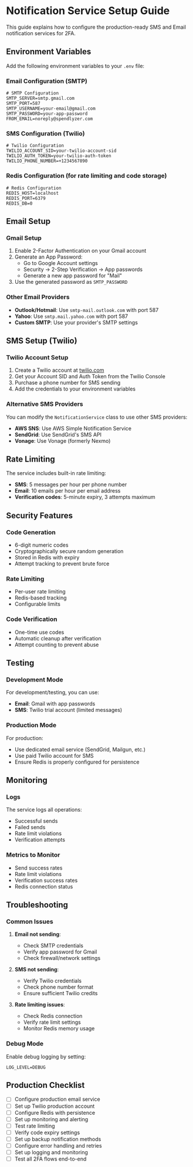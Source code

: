 # Notification Service Setup Guide

This guide explains how to configure the production-ready SMS and Email notification services for 2FA.

## Environment Variables

Add the following environment variables to your `.env` file:

### Email Configuration (SMTP)
```env
# SMTP Configuration
SMTP_SERVER=smtp.gmail.com
SMTP_PORT=587
SMTP_USERNAME=your-email@gmail.com
SMTP_PASSWORD=your-app-password
FROM_EMAIL=noreply@spendlyzer.com
```

### SMS Configuration (Twilio)
```env
# Twilio Configuration
TWILIO_ACCOUNT_SID=your-twilio-account-sid
TWILIO_AUTH_TOKEN=your-twilio-auth-token
TWILIO_PHONE_NUMBER=+1234567890
```

### Redis Configuration (for rate limiting and code storage)
```env
# Redis Configuration
REDIS_HOST=localhost
REDIS_PORT=6379
REDIS_DB=0
```

## Email Setup

### Gmail Setup
1. Enable 2-Factor Authentication on your Gmail account
2. Generate an App Password:
   - Go to Google Account settings
   - Security → 2-Step Verification → App passwords
   - Generate a new app password for "Mail"
3. Use the generated password as `SMTP_PASSWORD`

### Other Email Providers
- **Outlook/Hotmail**: Use `smtp-mail.outlook.com` with port 587
- **Yahoo**: Use `smtp.mail.yahoo.com` with port 587
- **Custom SMTP**: Use your provider's SMTP settings

## SMS Setup (Twilio)

### Twilio Account Setup
1. Create a Twilio account at [twilio.com](https://www.twilio.com)
2. Get your Account SID and Auth Token from the Twilio Console
3. Purchase a phone number for SMS sending
4. Add the credentials to your environment variables

### Alternative SMS Providers
You can modify the `NotificationService` class to use other SMS providers:
- **AWS SNS**: Use AWS Simple Notification Service
- **SendGrid**: Use SendGrid's SMS API
- **Vonage**: Use Vonage (formerly Nexmo)

## Rate Limiting

The service includes built-in rate limiting:
- **SMS**: 5 messages per hour per phone number
- **Email**: 10 emails per hour per email address
- **Verification codes**: 5-minute expiry, 3 attempts maximum

## Security Features

### Code Generation
- 6-digit numeric codes
- Cryptographically secure random generation
- Stored in Redis with expiry
- Attempt tracking to prevent brute force

### Rate Limiting
- Per-user rate limiting
- Redis-based tracking
- Configurable limits

### Code Verification
- One-time use codes
- Automatic cleanup after verification
- Attempt counting to prevent abuse

## Testing

### Development Mode
For development/testing, you can use:
- **Email**: Gmail with app passwords
- **SMS**: Twilio trial account (limited messages)

### Production Mode
For production:
- Use dedicated email service (SendGrid, Mailgun, etc.)
- Use paid Twilio account for SMS
- Ensure Redis is properly configured for persistence

## Monitoring

### Logs
The service logs all operations:
- Successful sends
- Failed sends
- Rate limit violations
- Verification attempts

### Metrics to Monitor
- Send success rates
- Rate limit violations
- Verification success rates
- Redis connection status

## Troubleshooting

### Common Issues

1. **Email not sending**:
   - Check SMTP credentials
   - Verify app password for Gmail
   - Check firewall/network settings

2. **SMS not sending**:
   - Verify Twilio credentials
   - Check phone number format
   - Ensure sufficient Twilio credits

3. **Rate limiting issues**:
   - Check Redis connection
   - Verify rate limit settings
   - Monitor Redis memory usage

### Debug Mode
Enable debug logging by setting:
```env
LOG_LEVEL=DEBUG
```

## Production Checklist

- [ ] Configure production email service
- [ ] Set up Twilio production account
- [ ] Configure Redis with persistence
- [ ] Set up monitoring and alerting
- [ ] Test rate limiting
- [ ] Verify code expiry settings
- [ ] Set up backup notification methods
- [ ] Configure error handling and retries
- [ ] Set up logging and monitoring
- [ ] Test all 2FA flows end-to-end 